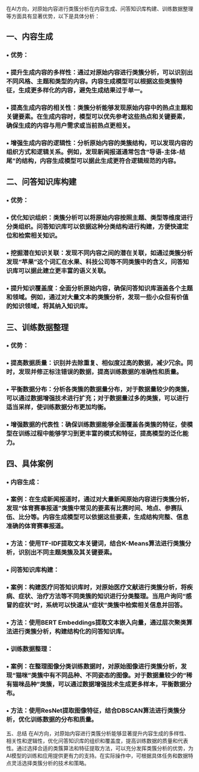 在AI方向，对原始内容进行类簇分析在内容生成、问答知识库构建、训练数据整理等方面具有显著优势，以下是具体分析：
## 一、内容生成
###  •  优势：
###  •  提升生成内容的多样性：通过对原始内容进行类簇分析，可以识别出不同风格、主题和类型的内容。内容生成模型可以根据这些类簇特征，生成更多样化的内容，避免生成结果过于单一。
###  •  提高生成内容的相关性：类簇分析能够发现原始内容中的热点主题和关键要素。在生成内容时，模型可以优先参考这些热点和关键要素，确保生成的内容与用户需求或当前热点更相关。
###  •  增强生成内容的逻辑性：分析原始内容的类簇结构，可以发现内容的组织方式和逻辑关系。例如，发现新闻报道通常包含“导语-主体-结尾”的结构，内容生成模型可以据此生成更符合逻辑规范的内容。
## 二、问答知识库构建
###  •  优势：
###  •  优化知识组织：类簇分析可以将原始内容按照主题、类型等维度进行分类组织。问答知识库可以依据这种分类结构进行构建，方便快速定位和检索相关知识。
###  •  挖掘潜在知识关联：发现不同内容之间的潜在关联，如通过类簇分析发现“苹果”这个词汇在水果、科技公司等不同类簇中的含义，问答知识库可以据此建立更丰富的语义关联。
###  •  提升知识覆盖度：全面分析原始内容，确保问答知识库涵盖各个主题和领域。例如，通过对大量文本的类簇分析，发现一些小众但有价值的知识领域，将其纳入知识库。
## 三、训练数据整理
###  •  优势：
###  •  提高数据质量：识别并去除重复、相似度过高的数据，减少冗余。同时，发现并修正标注错误的数据，提高训练数据的准确性和质量。
###  •  平衡数据分布：分析各类簇的数据量分布，对于数据量较少的类簇，可以通过数据增强技术进行扩充；对于数据量过多的类簇，可以进行适当采样，使训练数据分布更加均衡。
###  •  增强数据的代表性：确保训练数据能够全面覆盖各类簇的特征，使模型在训练过程中能够学习到更丰富的模式和特征，提高模型的泛化能力。
## 四、具体案例
###  •  内容生成：
###  •  案例：在生成新闻报道时，通过对大量新闻原始内容进行类簇分析，发现“体育赛事报道”类簇中常见的要素有比赛时间、地点、参赛队伍、比分等。内容生成模型可以依据这些要素，生成结构完整、信息准确的体育赛事报道。
###  •  方法：使用TF-IDF提取文本关键词，结合K-Means算法进行类簇分析，识别出不同主题类簇及其关键要素。
###  •  问答知识库构建：
###  •  案例：构建医疗问答知识库时，对原始医疗文献进行类簇分析，将疾病、症状、治疗方法等不同类簇的知识进行分类整理。当用户询问“感冒的症状”时，系统可以快速从“症状”类簇中检索相关信息并回答。
###  •  方法：使用BERT Embeddings提取文本嵌入向量，通过层次聚类算法进行类簇分析，构建结构化的问答知识库。
###  •  训练数据整理：
###  •  案例：在整理图像分类训练数据时，对原始图像进行类簇分析，发现“猫咪”类簇中有不同品种、不同姿态的图像。对于数据量较少的“稀有猫咪品种”类簇，可以通过数据增强技术生成更多样本，平衡数据分布。
###  •  方法：使用ResNet提取图像特征，结合DBSCAN算法进行类簇分析，优化训练数据的分布和质量。
五、总结
在AI方向，对原始内容进行类簇分析能够显著提升内容生成的多样性、相关性和逻辑性，优化问答知识库的组织和覆盖度，提高训练数据的质量和代表性。通过选择合适的类簇算法和特征提取方法，可以充分发挥类簇分析的优势，为AI模型的训练和应用提供更有力的支持。在实际操作中，可根据具体任务和数据特点灵活选择类簇分析的技术和策略。